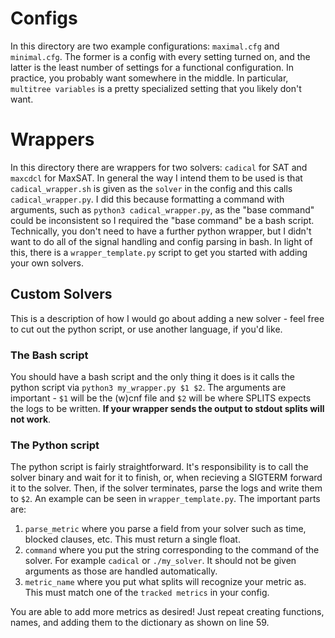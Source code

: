 # Configs
In this directory are two example configurations: `maximal.cfg` and `minimal.cfg`. 
The former is a config with every setting turned on, and the latter is the least number of settings for a functional configuration. 
In practice, you probably want somewhere in the middle. In particular, `multitree variables` is a pretty specialized setting that you likely don't want.

# Wrappers
In this directory there are wrappers for two solvers: `cadical` for SAT and `maxcdcl` for MaxSAT.
In general the way I intend them to be used is that `cadical_wrapper.sh` is given as the `solver` in the config and this calls `cadical_wrapper.py`.
I did this because formatting a command with arguments, such as `python3 cadical_wrapper.py`, as the "base command" could be inconsistent so I required the "base command" be a bash script. 
Technically, you don't need to have a further python wrapper, but I didn't want to do all of the signal handling and config parsing in bash.
In light of this, there is a `wrapper_template.py` script to get you started with adding your own solvers.

## Custom Solvers
This is a description of how I would go about adding a new solver - feel free to cut out the python script, or use another language, if you'd like. 
### The Bash script
You should have a bash script and the only thing it does is it calls the python script via `python3 my_wrapper.py $1 $2`. The arguments are important - `$1` will be the (w)cnf file and `$2` will be where SPLITS expects the logs to be written. **If your wrapper sends the output to stdout splits will not work**.

### The Python script
The python script is fairly straightforward. It's responsibility is to call the solver binary and wait for it to finish, or, when recieving a SIGTERM forward it to the solver. Then, if the solver terminates, parse the logs and write them to `$2`. An example can be seen in `wrapper_template.py`. The important parts are:
1) `parse_metric` where you parse a field from your solver such as time, blocked clauses, etc. This must return a single float.
2) `command` where you put the string corresponding to the command of the solver. For example `cadical` or `./my_solver`. 
It should not be given arguments as those are handled automatically.
3) `metric_name` where you put what splits will recognize your metric as. This must match one of the `tracked metrics` in your config.

You are able to add more metrics as desired! Just repeat creating functions, names, and adding them to the dictionary as shown on line 59.

